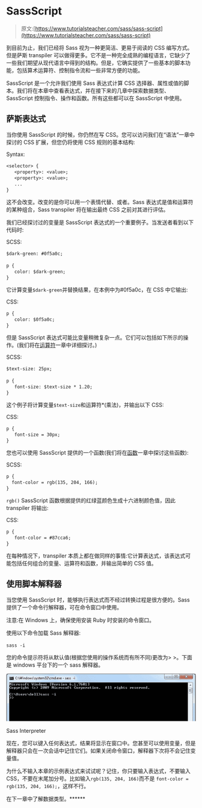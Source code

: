 # SassScript

> 原文:[https://www.tutorialsteacher.com/sass/sass-script](https://www.tutorialsteacher.com/sass/sass-script)

到目前为止，我们已经将 Sass 视为一种更简洁、更易于阅读的 CSS 编写方式。但是萨斯 transpiler 可以做得更多。它不是一种完全成熟的编程语言，它缺少了一些我们期望从现代语言中得到的结构。但是，它确实提供了一些基本的脚本功能，包括算术运算符、控制指令流和一些非常方便的功能。

SassScript 是一个允许我们使用 Sass 表达式计算 CSS 选择器、属性或值的脚本。我们将在本章中查看表达式，并在接下来的几章中探索数据类型、SassScript 控制指令、操作和函数。所有这些都可以在 SassScript 中使用。

## 萨斯表达式

当你使用 SassScript 的时候，你仍然在写 CSS。您可以访问我们在“语法”一章中探讨的 CSS 扩展，但您仍将使用 CSS 规则的基本结构:

Syntax:

```
<selector> {
   <property>: <value>;
   <property>: <value>;
   ...
}

```

这不会改变。改变的是你可以用一个表情代替<selector>、<property>或者<value>。Sass 表达式是值和运算符的某种组合，Sass transpiler 将在输出最终 CSS 之前对其进行评估。</value></property></selector>

我们已经探讨过的变量是 SassScript 表达式的一个重要例子。当发送者看到以下代码时:

SCSS: 

```
$dark-green: #0f5a0c;

p {
   color: $dark-green;
} 
```

它计算变量`$dark-green`并替换结果，在本例中为#0f5a0c，在 CSS 中它输出:

CSS: 

```
p { 
   color: $0f5a0c;
} 
```

但是 SassScript 表达式可能比变量稍微复杂一点。它们可以包括如下所示的操作。(我们将在[运算符](/Sass/sass-operators)一章中详细探讨。)

SCSS: 

```
$text-size: 25px;

p {
   font-size: $text-size * 1.20;
} 
```

这个例子将计算变量`$text-size`和运算符*(乘法)，并输出以下 CSS:

CSS: 

```
p {
   font-size = 30px;
} 
```

您也可以使用 SassScript 提供的一个函数(我们将在[函数](/Sass/sass-functions)一章中探讨这些函数):

SCSS: 

```
p {
  font-color = rgb(135, 204, 166); 
} 
```

`rgb()` SassScript 函数根据提供的红绿蓝颜色生成十六进制颜色值，因此 transpiler 将输出:

CSS: 

```
p {
   font-color = #87cca6; 
} 
```

在每种情况下，transpiler 本质上都在做同样的事情:它计算表达式，该表达式可能包括任何组合的变量、运算符和函数，并输出简单的 CSS 值。

## 使用脚本解释器

当您使用 SassScript 时，能够执行表达式而不经过转换过程是很方便的。Sass 提供了一个命令行解释器，可在命令窗口中使用。

注意:在 Windows 上，确保使用安装 Ruby 时安装的命令窗口。

使用以下命令加载 Sass 解释器:

`sass -i`

您的命令提示符将从默认值(根据您使用的操作系统而有所不同)更改为> >。下面是 windows 平台下的一个 sass 解释器。

[![Sass Interpreter](img/961ce5e6c8a4ed703a413d9e66405c25.png)](../../Content/images/sass/sass-interpreter.png)

Sass Interpreter



现在，您可以键入任何表达式，结果将显示在窗口中。您甚至可以使用变量，但是解释器只会在一次会话中记住它们。如果关闭命令窗口，解释器下次将不会记住变量值。

为什么不输入本章的示例表达式来试试呢？记住，你只要输入表达式，不要输入 CSS，不要在末尾加分号。比如输入`rgb(135, 204, 166)`而不是 `font-color = rgb(135, 204, 166);`，这样不行。

在下一章中了解数据类型。******